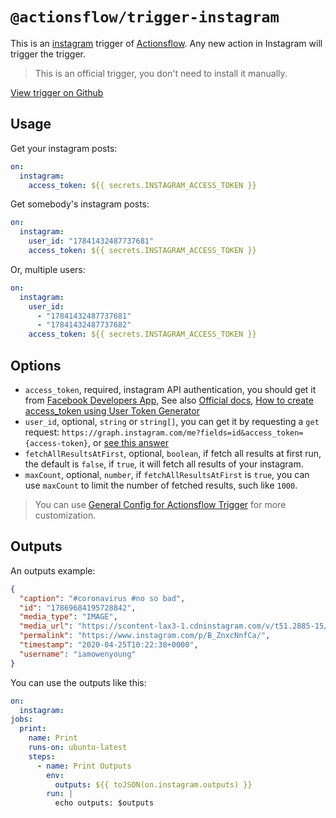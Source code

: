 # `@actionsflow/trigger-instagram`

This is an [instagram](https://www.instagram.com/) trigger of [Actionsflow](https://github.com/actionsflow/actionsflow). Any new action in Instagram will trigger the trigger.

> This is an official trigger, you don't need to install it manually.

[View trigger on Github](https://github.com/actionsflow/actionsflow/tree/main/packages/actionsflow-trigger-instagram)

## Usage

Get your instagram posts:

```yaml
on:
  instagram:
    access_token: ${{ secrets.INSTAGRAM_ACCESS_TOKEN }}
```

Get somebody's instagram posts:

```yaml
on:
  instagram:
    user_id: "17841432487737681"
    access_token: ${{ secrets.INSTAGRAM_ACCESS_TOKEN }}
```

Or, multiple users:

```yaml
on:
  instagram:
    user_id:
      - "17841432487737681"
      - "17841432487737682"
    access_token: ${{ secrets.INSTAGRAM_ACCESS_TOKEN }}
```

## Options

- `access_token`, required, instagram API authentication, you should get it from [Facebook Developers App](https://developers.facebook.com/apps/), See also [Official docs](https://developers.facebook.com/docs/instagram-basic-display-api/getting-started), [How to create access_token using User Token Generator](https://github.com/nbcommunication/InstagramBasicDisplayApi#creating-a-facebook-app)
- `user_id`, optional, `string` or `string[]`, you can get it by requesting a `get` request: `https://graph.instagram.com/me?fields=id&access_token={access-token}`, or [see this answer](https://stackoverflow.com/questions/11796349/instagram-how-to-get-my-user-id-from-username)
- `fetchAllResultsAtFirst`, optional, `boolean`, if fetch all results at first run, the default is `false`, if `true`, it will fetch all results of your instagram.
- `maxCount`, optional, `number`, if `fetchAllResultsAtFirst` is `true`, you can use `maxCount` to limit the number of fetched results, such like `1000`.

> You can use [General Config for Actionsflow Trigger](https://actionsflow.github.io/docs/workflow/#ontriggerconfig) for more customization.

## Outputs

An outputs example:

```json
{
  "caption": "#coronavirus #no so bad",
  "id": "17869684195728842",
  "media_type": "IMAGE",
  "media_url": "https://scontent-lax3-1.cdninstagram.com/v/t51.2885-15/94169052_3071944286203383_250459185632461249_n.jpg?_nc_cat=102&ccb=2&_nc_sid=8ae9d6&_nc_ohc=mrmFbLbLfeIAX8hhBzd&_nc_ht=scontent-lax3-1.cdninstagram.com&oh=ce7c2480b1f0c6765f525718da8f51c5&oe=602F563C",
  "permalink": "https://www.instagram.com/p/B_ZnxcNnfCa/",
  "timestamp": "2020-04-25T10:22:38+0000",
  "username": "iamowenyoung"
}
```

You can use the outputs like this:

```yaml
on:
  instagram:
jobs:
  print:
    name: Print
    runs-on: ubuntu-latest
    steps:
      - name: Print Outputs
        env:
          outputs: ${{ toJSON(on.instagram.outputs) }}
        run: |
          echo outputs: $outputs
```
